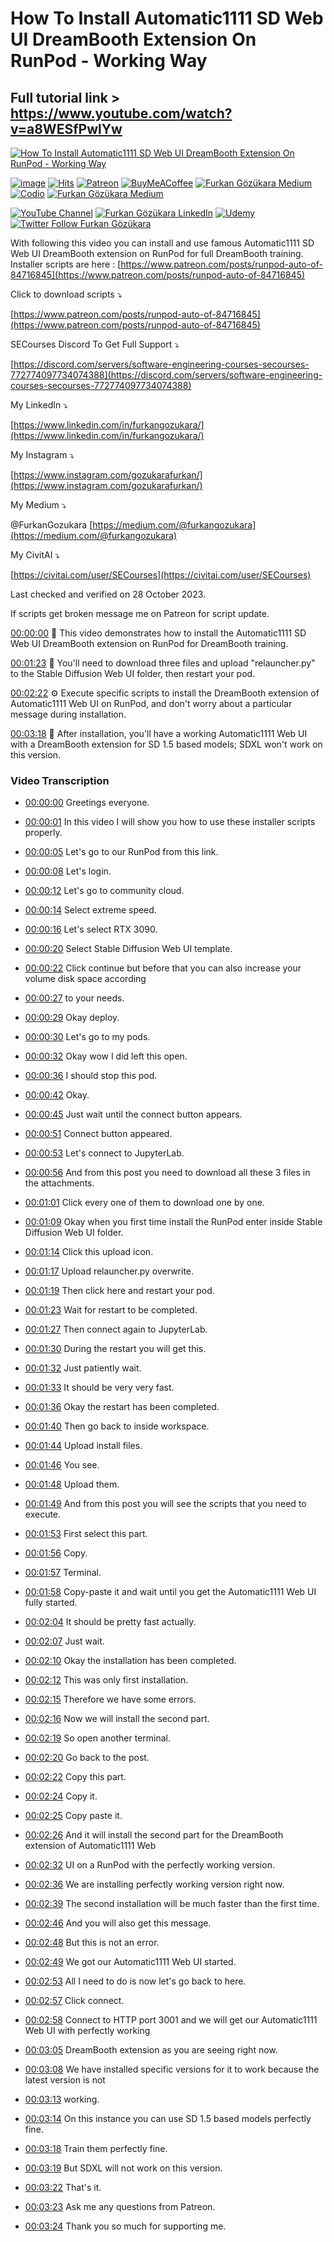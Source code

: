 # How To Install Automatic1111 SD Web UI DreamBooth Extension On RunPod - Working Way

## Full tutorial link > https://www.youtube.com/watch?v=a8WESfPwlYw

[![How To Install Automatic1111 SD Web UI DreamBooth Extension On RunPod - Working Way](https://img.youtube.com/vi/a8WESfPwlYw/sddefault.jpg)](https://www.youtube.com/watch?v=a8WESfPwlYw "How To Install Automatic1111 SD Web UI DreamBooth Extension On RunPod - Working Way")

[![image](https://img.shields.io/discord/772774097734074388?label=Discord&logo=discord)](https://discord.com/servers/software-engineering-courses-secourses-772774097734074388) [![Hits](https://hits.sh/github.com/FurkanGozukara/Stable-Diffusion/blob/main/Tutorials/How-To-Install-Automatic1111-SD-Web-UI-DreamBooth-Extension-On-RunPod-Working-Way.md.svg?style=plastic&label=Hits%20Since%2025.08.27&labelColor=007ec6&logo=SECourses)](https://hits.sh/github.com/FurkanGozukara/Stable-Diffusion/blob/main/Tutorials/How-To-Install-Automatic1111-SD-Web-UI-DreamBooth-Extension-On-RunPod-Working-Way.md)
[![Patreon](https://img.shields.io/badge/Patreon-Support%20Me-F2EB0E?style=for-the-badge&logo=patreon)](https://www.patreon.com/c/SECourses) [![BuyMeACoffee](https://img.shields.io/badge/Buy%20Me%20a%20Coffee-ffdd00?style=for-the-badge&logo=buy-me-a-coffee&logoColor=black)](https://www.buymeacoffee.com/DrFurkan) [![Furkan Gözükara Medium](https://img.shields.io/badge/Medium-Follow%20Me-800080?style=for-the-badge&logo=medium&logoColor=white)](https://medium.com/@furkangozukara) [![Codio](https://img.shields.io/static/v1?style=for-the-badge&message=Articles&color=4574E0&logo=Codio&logoColor=FFFFFF&label=CivitAI)](https://civitai.com/user/SECourses/articles) [![Furkan Gözükara Medium](https://img.shields.io/badge/DeviantArt-Follow%20Me-990000?style=for-the-badge&logo=deviantart&logoColor=white)](https://www.deviantart.com/monstermmorpg)

[![YouTube Channel](https://img.shields.io/badge/YouTube-SECourses-C50C0C?style=for-the-badge&logo=youtube)](https://www.youtube.com/SECourses)  [![Furkan Gözükara LinkedIn](https://img.shields.io/badge/LinkedIn-Follow%20Me-0077B5?style=for-the-badge&logo=linkedin&logoColor=white)](https://www.linkedin.com/in/furkangozukara/)   [![Udemy](https://img.shields.io/static/v1?style=for-the-badge&message=Stable%20Diffusion%20Course&color=A435F0&logo=Udemy&logoColor=FFFFFF&label=Udemy)](https://www.udemy.com/course/stable-diffusion-dreambooth-lora-zero-to-hero/?referralCode=E327407C9BDF0CEA8156) [![Twitter Follow Furkan Gözükara](https://img.shields.io/badge/Twitter-Follow%20Me-1DA1F2?style=for-the-badge&logo=twitter&logoColor=white)](https://twitter.com/GozukaraFurkan)


With following this video you can install and use famous Automatic1111 SD Web UI DreamBooth extension on RunPod for full DreamBooth training. Installer scripts are here : [https://www.patreon.com/posts/runpod-auto-of-84716845](https://www.patreon.com/posts/runpod-auto-of-84716845)

Click to download scripts ⤵️

[https://www.patreon.com/posts/runpod-auto-of-84716845](https://www.patreon.com/posts/runpod-auto-of-84716845)

SECourses Discord To Get Full Support ⤵️

[https://discord.com/servers/software-engineering-courses-secourses-772774097734074388](https://discord.com/servers/software-engineering-courses-secourses-772774097734074388)

My LinkedIn ⤵️

[https://www.linkedin.com/in/furkangozukara/](https://www.linkedin.com/in/furkangozukara/)

My Instagram ⤵️

[https://www.instagram.com/gozukarafurkan/](https://www.instagram.com/gozukarafurkan/)

My Medium ⤵️

@FurkanGozukara [https://medium.com/@furkangozukara](https://medium.com/@furkangozukara)

My CivitAI ⤵️

[https://civitai.com/user/SECourses](https://civitai.com/user/SECourses)

Last checked and verified on 28 October 2023.

If scripts get broken message me on Patreon for script update.

[00:00:00](https://youtu.be/a8WESfPwlYw?t=0) 🚀 This video demonstrates how to install the Automatic1111 SD Web UI DreamBooth extension on RunPod for DreamBooth training.

[00:01:23](https://youtu.be/a8WESfPwlYw?t=83) 📂 You'll need to download three files and upload "relauncher.py" to the Stable Diffusion Web UI folder, then restart your pod.

[00:02:22](https://youtu.be/a8WESfPwlYw?t=142) ⚙️ Execute specific scripts to install the DreamBooth extension of Automatic1111 Web UI on RunPod, and don't worry about a particular message during installation.

[00:03:18](https://youtu.be/a8WESfPwlYw?t=198) 🧠 After installation, you'll have a working Automatic1111 Web UI with a DreamBooth extension for SD 1.5 based models; SDXL won't work on this version.



### Video Transcription


- [00:00:00](https://www.youtube.com/watch?v=a8WESfPwlYw&t=0) Greetings everyone.

- [00:00:01](https://www.youtube.com/watch?v=a8WESfPwlYw&t=1) In this video I will show you how to use these installer scripts properly.

- [00:00:05](https://www.youtube.com/watch?v=a8WESfPwlYw&t=5) Let's go to our RunPod from this link.

- [00:00:08](https://www.youtube.com/watch?v=a8WESfPwlYw&t=8) Let's login.

- [00:00:12](https://www.youtube.com/watch?v=a8WESfPwlYw&t=12) Let's go to community cloud.

- [00:00:14](https://www.youtube.com/watch?v=a8WESfPwlYw&t=14) Select extreme speed.

- [00:00:16](https://www.youtube.com/watch?v=a8WESfPwlYw&t=16) Let's select RTX 3090.

- [00:00:20](https://www.youtube.com/watch?v=a8WESfPwlYw&t=20) Select Stable Diffusion Web UI template.

- [00:00:22](https://www.youtube.com/watch?v=a8WESfPwlYw&t=22) Click continue but before that you can also increase your volume disk space according

- [00:00:27](https://www.youtube.com/watch?v=a8WESfPwlYw&t=27) to your needs.

- [00:00:29](https://www.youtube.com/watch?v=a8WESfPwlYw&t=29) Okay deploy.

- [00:00:30](https://www.youtube.com/watch?v=a8WESfPwlYw&t=30) Let's go to my pods.

- [00:00:32](https://www.youtube.com/watch?v=a8WESfPwlYw&t=32) Okay wow I did left this open.

- [00:00:36](https://www.youtube.com/watch?v=a8WESfPwlYw&t=36) I should stop this pod.

- [00:00:42](https://www.youtube.com/watch?v=a8WESfPwlYw&t=42) Okay.

- [00:00:45](https://www.youtube.com/watch?v=a8WESfPwlYw&t=45) Just wait until the connect button appears.

- [00:00:51](https://www.youtube.com/watch?v=a8WESfPwlYw&t=51) Connect button appeared.

- [00:00:53](https://www.youtube.com/watch?v=a8WESfPwlYw&t=53) Let's connect to JupyterLab.

- [00:00:56](https://www.youtube.com/watch?v=a8WESfPwlYw&t=56) And from this post you need to download all these 3 files in the attachments.

- [00:01:01](https://www.youtube.com/watch?v=a8WESfPwlYw&t=61) Click every one of them to download one by one.

- [00:01:09](https://www.youtube.com/watch?v=a8WESfPwlYw&t=69) Okay when you first time install the RunPod enter inside Stable Diffusion Web UI folder.

- [00:01:14](https://www.youtube.com/watch?v=a8WESfPwlYw&t=74) Click this upload icon.

- [00:01:17](https://www.youtube.com/watch?v=a8WESfPwlYw&t=77) Upload relauncher.py overwrite.

- [00:01:19](https://www.youtube.com/watch?v=a8WESfPwlYw&t=79) Then click here and restart your pod.

- [00:01:23](https://www.youtube.com/watch?v=a8WESfPwlYw&t=83) Wait for restart to be completed.

- [00:01:27](https://www.youtube.com/watch?v=a8WESfPwlYw&t=87) Then connect again to JupyterLab.

- [00:01:30](https://www.youtube.com/watch?v=a8WESfPwlYw&t=90) During the restart you will get this.

- [00:01:32](https://www.youtube.com/watch?v=a8WESfPwlYw&t=92) Just patiently wait.

- [00:01:33](https://www.youtube.com/watch?v=a8WESfPwlYw&t=93) It should be very very fast.

- [00:01:36](https://www.youtube.com/watch?v=a8WESfPwlYw&t=96) Okay the restart has been completed.

- [00:01:40](https://www.youtube.com/watch?v=a8WESfPwlYw&t=100) Then go back to inside workspace.

- [00:01:44](https://www.youtube.com/watch?v=a8WESfPwlYw&t=104) Upload install files.

- [00:01:46](https://www.youtube.com/watch?v=a8WESfPwlYw&t=106) You see.

- [00:01:48](https://www.youtube.com/watch?v=a8WESfPwlYw&t=108) Upload them.

- [00:01:49](https://www.youtube.com/watch?v=a8WESfPwlYw&t=109) And from this post you will see the scripts that you need to execute.

- [00:01:53](https://www.youtube.com/watch?v=a8WESfPwlYw&t=113) First select this part.

- [00:01:56](https://www.youtube.com/watch?v=a8WESfPwlYw&t=116) Copy.

- [00:01:57](https://www.youtube.com/watch?v=a8WESfPwlYw&t=117) Terminal.

- [00:01:58](https://www.youtube.com/watch?v=a8WESfPwlYw&t=118) Copy-paste it and wait until you get the Automatic1111 Web UI fully started.

- [00:02:04](https://www.youtube.com/watch?v=a8WESfPwlYw&t=124) It should be pretty fast actually.

- [00:02:07](https://www.youtube.com/watch?v=a8WESfPwlYw&t=127) Just wait.

- [00:02:10](https://www.youtube.com/watch?v=a8WESfPwlYw&t=130) Okay the installation has been completed.

- [00:02:12](https://www.youtube.com/watch?v=a8WESfPwlYw&t=132) This was only first installation.

- [00:02:15](https://www.youtube.com/watch?v=a8WESfPwlYw&t=135) Therefore we have some errors.

- [00:02:16](https://www.youtube.com/watch?v=a8WESfPwlYw&t=136) Now we will install the second part.

- [00:02:19](https://www.youtube.com/watch?v=a8WESfPwlYw&t=139) So open another terminal.

- [00:02:20](https://www.youtube.com/watch?v=a8WESfPwlYw&t=140) Go back to the post.

- [00:02:22](https://www.youtube.com/watch?v=a8WESfPwlYw&t=142) Copy this part.

- [00:02:24](https://www.youtube.com/watch?v=a8WESfPwlYw&t=144) Copy it.

- [00:02:25](https://www.youtube.com/watch?v=a8WESfPwlYw&t=145) Copy paste it.

- [00:02:26](https://www.youtube.com/watch?v=a8WESfPwlYw&t=146) And it will install the second part for the DreamBooth extension of Automatic1111 Web

- [00:02:32](https://www.youtube.com/watch?v=a8WESfPwlYw&t=152) UI on a RunPod with the perfectly working version.

- [00:02:36](https://www.youtube.com/watch?v=a8WESfPwlYw&t=156) We are installing perfectly working version right now.

- [00:02:39](https://www.youtube.com/watch?v=a8WESfPwlYw&t=159) The second installation will be much faster than the first time.

- [00:02:46](https://www.youtube.com/watch?v=a8WESfPwlYw&t=166) And you will also get this message.

- [00:02:48](https://www.youtube.com/watch?v=a8WESfPwlYw&t=168) But this is not an error.

- [00:02:49](https://www.youtube.com/watch?v=a8WESfPwlYw&t=169) We got our Automatic1111 Web UI started.

- [00:02:53](https://www.youtube.com/watch?v=a8WESfPwlYw&t=173) All I need to do is now let's go back to here.

- [00:02:57](https://www.youtube.com/watch?v=a8WESfPwlYw&t=177) Click connect.

- [00:02:58](https://www.youtube.com/watch?v=a8WESfPwlYw&t=178) Connect to HTTP port 3001 and we will get our Automatic1111 Web UI with perfectly working

- [00:03:05](https://www.youtube.com/watch?v=a8WESfPwlYw&t=185) DreamBooth extension as you are seeing right now.

- [00:03:08](https://www.youtube.com/watch?v=a8WESfPwlYw&t=188) We have installed specific versions for it to work because the latest version is not

- [00:03:13](https://www.youtube.com/watch?v=a8WESfPwlYw&t=193) working.

- [00:03:14](https://www.youtube.com/watch?v=a8WESfPwlYw&t=194) On this instance you can use SD 1.5 based models perfectly fine.

- [00:03:18](https://www.youtube.com/watch?v=a8WESfPwlYw&t=198) Train them perfectly fine.

- [00:03:19](https://www.youtube.com/watch?v=a8WESfPwlYw&t=199) But SDXL will not work on this version.

- [00:03:22](https://www.youtube.com/watch?v=a8WESfPwlYw&t=202) That's it.

- [00:03:23](https://www.youtube.com/watch?v=a8WESfPwlYw&t=203) Ask me any questions from Patreon.

- [00:03:24](https://www.youtube.com/watch?v=a8WESfPwlYw&t=204) Thank you so much for supporting me.
